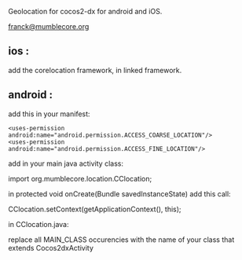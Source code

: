 Geolocation for cocos2-dx for android and iOS.

franck@mumblecore.org

## ios : 

add the corelocation framework, in linked framework.

## android :

add this in your manifest:

	<uses-permission android:name="android.permission.ACCESS_COARSE_LOCATION"/>
	<uses-permission android:name="android.permission.ACCESS_FINE_LOCATION"/>

add in your main java activity class:

import org.mumblecore.location.CClocation;

in protected void onCreate(Bundle savedInstanceState) add this call:

CClocation.setContext(getApplicationContext(), this);

in CClocation.java:

replace all MAIN_CLASS occurencies  with the name of your class that extends Cocos2dxActivity
